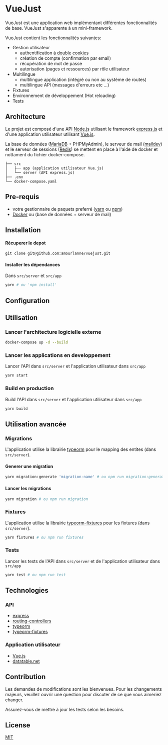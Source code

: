 # VueJust

VueJust est une application web implémentant différentes fonctionnalités de base. VueJust s'apparente à un mini-framework.

VueJust contient les fonctionnalités suivantes:
- Gestion utilisateur
    - authentification [à double cookies](https://medium.com/lightrail/getting-token-authentication-right-in-a-stateless-single-page-application-57d0c6474e3)
    - création de compte (confirmation par email)
    - récupération de mot de passe
    - autorisation (pages et ressources) par rôle utilisateur
- Multilingue
    - multilingue application (intégré ou non au système de routes)
    - multilingue API (messages d'erreurs etc ...)
- Fixtures
- Environnement de développement (Hot reloading)
- Tests

## Architecture
Le projet est composé d'une API [Node.js](https://nodejs.org/en/) utilisant le framework [express.js](https://expressjs.com/fr/) et d'une application utilisateur utilisant [Vue.js](https://vuejs.org/).

La base de données ([MariaDB](https://mariadb.org/) + PHPMyAdmin), le serveur de mail ([maildev](https://github.com/maildev/maildev)) et le serveur de sessions ([Redis](https://redis.io/)) se mettent en place à l'aide de docker et nottament du fichier docker-compose.

```
├── src 
│   ├── app (application utilisateur Vue.js)
│   └── server (API express.js)
├── .env
└── docker-compose.yaml
```
## Pre-requis
- votre gestionnaire de paquets preferré ([yarn](https://yarnpkg.com/lang/fr/) ou [npm](https://www.npmjs.com/))
- [Docker](https://www.docker.com/) ou (base de données + serveur de mail)

## Installation

#### Récuperer le depot
```git
git clone git@github.com:amourlanne/vuejust.git
```

#### Installer les dépendances

Dans `src/server` et `src/app`
```bash
yarn # ou 'npm install'
```

## Configuration

## Utilisation

### Lancer l'architecture logicielle externe

```bash
docker-compose up -d --build
```
### Lancer les applications en developpement
Lancer l'API dans `src/server` et l'application utilisateur dans `src/app`
```bash
yarn start
```
### Build en production
Build l'API dans `src/server` et l'application utilisateur dans `src/app`
```bash
yarn build
```

## Utilisation avancée

### Migrations
L'application utilise la librairie [typeorm](https://github.com/typeorm/typeorm) pour le mapping des entites (dans `src/server`).
#### Generer une migration
```bash
yarn migration:generate 'migration-name' # ou npm run migration:generate 'migration-name'
```

#### Lancer les migrations

```bash
yarn migration # ou npm run migration
```

### Fixtures
L'application utilise la librairie [typeorm-fixtures](https://github.com/RobinCK/typeorm-fixtures) pour les fixtures (dans `src/server`).
```bash
yarn fixtures # ou npm run fixtures
```

### Tests

Lancer les tests de l'API dans `src/server` et de l'application utilisateur dans `src/app`

```bash
yarn test # ou npm run test
```

## Technologies

### API
- [express](https://github.com/expressjs/express)
- [routing-controllers](https://github.com/typestack/routing-controllers)
- [typeorm](https://github.com/typeorm/typeorm)
- [typeorm-fixtures](https://github.com/RobinCK/typeorm-fixtures)

### Application utilisateur
- [Vue.js](https://vuejs.org/)
- [datatable.net](https://datatables.net/)

## Contribution
Les demandes de modifications sont les bienvenues. Pour les changements majeurs, veuillez ouvrir une question pour discuter de ce que vous aimeriez changer.

Assurez-vous de mettre à jour les tests selon les besoins.

## License
[MIT](https://choosealicense.com/licenses/mit/)
